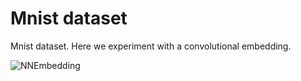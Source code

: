 # Mnist dataset

Mnist dataset. Here we experiment with a convolutional embedding. 

![NNEmbedding]()

